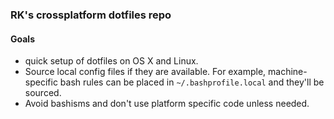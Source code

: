 ### RK's crossplatform dotfiles repo

#### Goals
- quick setup of dotfiles on OS X and Linux.
- Source local config files if they are available. For example, machine-specific bash rules can be placed in
  `~/.bashprofile.local` and they'll be sourced.
- Avoid bashisms and don't use platform specific code unless needed.

